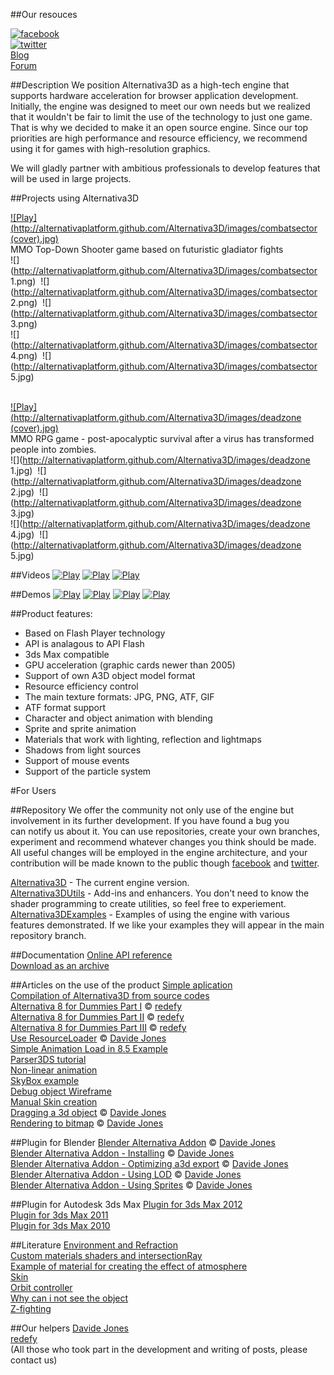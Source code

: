 ##Our resouces

[![facebook](http://alternativaplatform.github.com/Alternativa3D/images/facebook.png)](http://www.facebook.com/alternativaplatform)  
[![twitter](http://alternativaplatform.github.com/Alternativa3D/images/twitter.png)](https://twitter.com/Alternativa3Den)  
[Blog](http://blog.alternativaplatform.com/en/)  
[Forum](http://forum.alternativaplatform.com/forums/list.page)

##Description
We position Alternativa3D as a high-tech engine that supports hardware acceleration for browser application development. Initially, the engine was designed to meet our own needs but we realized that it wouldn't be fair to limit the use of the technology to just one game. That is why we decided to make it an open source engine. Since our top priorities are high performance and resource efficiency, we recommend using it for games with high-resolution graphics.

We will gladly partner with ambitious professionals to develop features that will be used in large projects.

##Projects using Alternativa3D

 [![Play](http://alternativaplatform.github.com/Alternativa3D/images/combatsector \(cover\).jpg)](http://game.combatsector.com?instant=1)   
 MMO Top-Down Shooter game based on futuristic gladiator fights   
 ![](http://alternativaplatform.github.com/Alternativa3D/images/combatsector 1.png)&nbsp;
 ![](http://alternativaplatform.github.com/Alternativa3D/images/combatsector 2.png)&nbsp;
 ![](http://alternativaplatform.github.com/Alternativa3D/images/combatsector 3.png)   
 ![](http://alternativaplatform.github.com/Alternativa3D/images/combatsector 4.png)&nbsp;
 ![](http://alternativaplatform.github.com/Alternativa3D/images/combatsector 5.jpg)&nbsp;    
 <br />

 [![Play](http://alternativaplatform.github.com/Alternativa3D/images/deadzone \(cover\).jpg)](http://apps.facebook.com/laststand-deadzone/?fb_source=bookmark_apps&ref=bookmarks&count=0&fb_bmpos=2_0)   
 MMO RPG game - post-apocalyptic survival after a virus has transformed people into zombies.   
 ![](http://alternativaplatform.github.com/Alternativa3D/images/deadzone 1.jpg)&nbsp;
 ![](http://alternativaplatform.github.com/Alternativa3D/images/deadzone 2.jpg)&nbsp;
 ![](http://alternativaplatform.github.com/Alternativa3D/images/deadzone 3.jpg)   
 ![](http://alternativaplatform.github.com/Alternativa3D/images/deadzone 4.jpg)&nbsp;
 ![](http://alternativaplatform.github.com/Alternativa3D/images/deadzone 5.jpg)&nbsp;

##Videos
[![Play](http://alternativaplatform.github.com/Alternativa3D/images/maxracer\(video\).jpg)](http://www.youtube.com/watch?v=tgwi0lWgX8w)
[![Play](http://alternativaplatform.github.com/Alternativa3D/images/metro\(video\).jpg)](http://www.youtube.com/watch?v=Aein6drd_Hk)
[![Play](http://alternativaplatform.github.com/Alternativa3D/images/ostrova\(video\).jpg)](http://www.youtube.com/watch?v=hCXxCD_GYTA)

##Demos
[![Play](http://alternativaplatform.github.com/Alternativa3D/images/maxracer\(swf\).jpg)](http://alternativaplatform.com/ru/demos/crash/)
[![Play](http://alternativaplatform.github.com/Alternativa3D/images/arena\(swf\).jpg)](http://alternativaplatform.com/ru/demos/arena/)
[![Play](http://alternativaplatform.github.com/Alternativa3D/images/crush\(swf\).jpg)](http://alternativaplatform.com/ru/demos/crash/)
[![Play](http://alternativaplatform.github.com/Alternativa3D/images/dir_shadow\(swf\).jpg)](http://wiki.alternativaplatform.com/DirectionalLightShadow_Demo)

##Product features:
 - Based on Flash Player technology
 - API is analagous to API Flash
 - 3ds Max compatible
 - GPU acceleration (graphic cards newer than 2005)
 - Support of own A3D object model format
 - Resource efficiency control
 - The main texture formats: JPG, PNG, ATF, GIF
 - ATF format support
 - Character and object animation with blending
 - Sprite and sprite animation
 - Materials that work with lighting, reflection and lightmaps
 - Shadows from light sources
 - Support of mouse events
 - Support of the particle system


#For Users

##Repository
We offer the community not only use of the engine but involvement in its further development. If you have found a bug you can notify us about it. You can use repositories, create your own branches, experiment and recommend whatever changes you think should be made. All useful changes will be employed in the engine architecture, and your contribution will be made known to the public though [facebook](http://www.facebook.com/alternativaplatform) and [twitter](https://twitter.com/AltrntivaPltfrm).


[Alternativa3D](https://github.com/AlternativaPlatform/Alternativa3D) - The current engine version.  
[Alternativa3DUtils](https://github.com/AlternativaPlatform/Alternativa3DUtils) - Add-ins and enhancers. You don't need to know the shader programming to create utilities, so feel free to experiement.  
[Alternativa3DExamples](https://github.com/AlternativaPlatform/Alternativa3DExamples) - Examples of using the engine with various features demonstrated. If we like your examples they will appear in the main repository branch.  

##Documentation
[Online API reference](http://alternativaplatform.com/en/docs/8.32.0/)  
[Download as an archive](http://alternativaplatform.com/en/docs/8.32.0/alternativa3d8_help_en.zip)

##Articles on the use of the product
[Simple aplication](http://wiki.alternativaplatform.com/Template_Tutorial#Alternativa3D_8)  
[Compilation of Alternativa3D from source codes](http://wiki.alternativaplatform.com/Compilation_of_Alternativa3D_from_source_codes)  
[Alternativa 8 for Dummies Part I](http://wiki.alternativaplatform.com/Alternativa_8_for_Dummies_Part_I) © [redefy](http://redefy.net/)  
[Alternativa 8 for Dummies Part II](http://wiki.alternativaplatform.com/Alternativa_8_for_Dummies_Part_II) © [redefy](http://redefy.net/)  
[Alternativa 8 for Dummies Part III](http://wiki.alternativaplatform.com/Alternativa_8_for_Dummies_Part_III) © [redefy](http://redefy.net/)  
[Use ResourceLoader](http://davidejones.com/blog/1334-alternativa-8-27-0-resourceloader/) © [Davide Jones](http://davidejones.com/)  
[Simple Animation Load in 8.5 Example](http://wiki.alternativaplatform.com/Simple_Animation_Load_in_8.5_Example)  
[Parser3DS tutorial](http://wiki.alternativaplatform.com/Parser3DS_tutorial)  
[Non-linear animation](http://wiki.alternativaplatform.com/Non-linear_animation)  
[SkyBox example](http://wiki.alternativaplatform.com/SkyBox_example)  
[Debug object Wireframe](http://wiki.alternativaplatform.com/Wireframe_example)  
[Manual Skin creation](http://wiki.alternativaplatform.com/Octopus_Demo)  
[Dragging a 3d object](http://davidejones.com/blog/1566-dragging-3d-object-alternativa3d-8/) © [Davide Jones](http://davidejones.com/)  
[Rendering to bitmap](http://davidejones.com/blog/1577-rendering-bitmap-alternativa3d-8/) © [Davide Jones](http://davidejones.com/)

##Plugin for Blender
[Blender Alternativa Addon](https://github.com/davidejones/alternativa3d_tools) © [Davide Jones](http://davidejones.com/)  
[Blender Alternativa Addon - Installing](http://wiki.alternativaplatform.com/Blender_Alternativa_Addon_-_Installing) © [Davide Jones](http://davidejones.com/)  
[Blender Alternativa Addon - Optimizing a3d export](http://wiki.alternativaplatform.com/Blender_Alternativa_Addon_-_Optimizing_a3d_export) © [Davide Jones](http://davidejones.com/)  
[Blender Alternativa Addon - Using LOD](http://wiki.alternativaplatform.com/Blender_Alternativa_Addon_-_Using_LOD) © [Davide Jones](http://davidejones.com/)  
[Blender Alternativa Addon - Using Sprites](http://wiki.alternativaplatform.com/Blender_Alternativa_Addon_-_Using_Sprites) © [Davide Jones](http://davidejones.com/)

##Plugin for Autodesk 3ds Max
[Plugin for 3ds Max 2012](http://alternativaplatform.com/public/plugins_3dsmax2012.zip)  
[Plugin for 3ds Max 2011](http://alternativaplatform.com/public/plugins_3dsmax2011.zip)  
[Plugin for 3ds Max 2010](http://alternativaplatform.com/public/plugins_3dsmax2010.zip)

##Literature
[Environment and Refraction](http://wiki.alternativaplatform.com/Environment_and_Refraction)  
[Custom materials shaders and intersectionRay](http://wiki.alternativaplatform.com/Custom_materials_shaders_and_intersectionRay)  
[Example of material for creating the effect of atmosphere](http://wiki.alternativaplatform.com/Example_of_material_for_creating_the_effect_of_atmosphere)  
[Skin](http://wiki.alternativaplatform.com/Skin)  
[Orbit controller](http://wiki.alternativaplatform.com/Orbit_controller)  
[Why can i not see the object](http://wiki.alternativaplatform.com/Why_can_i_not_see_the_object)  
[Z-fighting](http://en.wikipedia.org/wiki/Z-fighting)

##Our helpers
[Davide Jones](http://davidejones.com/)  
[redefy](http://redefy.net/)   
(All those who took part in the development and writing of posts, please contact us)